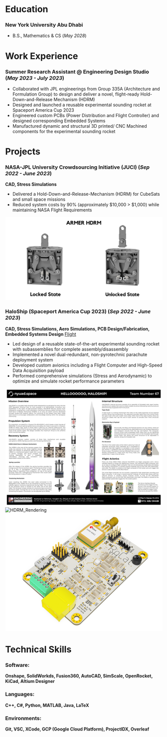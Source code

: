 # Education

### New York University Abu Dhabi
- B.S., Mathematics & CS (_May 2028_)


# Work Experience
### Summer Research Assistant @ Engineering Design Studio (_May 2023 - July 2023_)
- Collaborated with JPL engineerings from Group 335A (Architecture and Formulation Group) to design and deliver a novel, flight-ready Hold-Down-and-Release Mechanism (HDRM) 
- Designed and launched a reusable experimental sounding rocket at Spaceport America Cup 2023
- Engineered custom PCBs (Power Distribution and Flight Controller) and designed corresponding Embedded Systems
- Manufactured dynamic and structural 3D printed/ CNC Machined components for the experimental sounding rocket

# Projects
### NASA-JPL University Crowdsourcing Initiative (JUCI) (_Sep 2022 - June 2023_)
**CAD, Stress Simulations**
- Delivered a Hold-Down-and-Release-Mechanism (HDRM) for CubeSats and small space missions
- Reduced system costs by 90% (approximately $10,000 > $1,000) while maintaining NASA Flight Requirements

![HDRM_Rendering](/assests/HDRM_Rendering.png)

### HaloShip (Spaceport America Cup 2023) (_Sep 2022 - June 2023_)
**CAD, Stress Simulations, Aero Simulations, PCB Design/Fabrication, Embedded Systems Design**
[Flight](https://www.youtube.com/live/LpET1HB0Kto?si=ydTEDwBJHsaJpAHa&t=9399)

- Led design of a reusable state-of-the-art experimental sounding rocket with subassemblies for complete assembly/disassembly
- Implemented a novel dual-redundant, non-pyrotechnic parachute deployment system
- Developed custom avionics including a Flight Computer and High-Speed Data Acquisition payload
- Performed comprehensive simulations (Stress and Aerodynamic) to optimize and simulate rocket performance parameters

![Haloship_Poster](/assests/Haloship_Poster.png)
![HDRM_Rendering](/assests/HDRM_1.PNG)
![RoCat](/assets/RoCat.JPG)

# Technical Skills
### Software: 
**Onshape, SolidWorkds, Fusion360, AutoCAD, SimScale, OpenRocket, KiCad, Altium Designer**
### Languages:
**C++, C#, Python, MATLAB, Java, LaTeX**
### Environments:
**Git, VSC, XCode, GCP (Google Cloud Platform), ProjectIDX, Overleaf**
